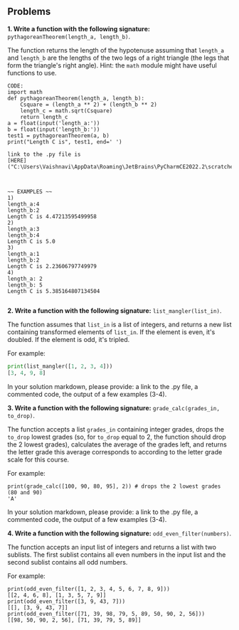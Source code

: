 ## Problems

**1. Write a function with the following signature:** `pythagoreanTheorem(length_a, length_b)`.

The function returns the length of the hypotenuse assuming that `length_a` and `length_b` are the lengths of the two legs of a right triangle (the legs that form the triangle's right angle). Hint: the `math` module might have useful functions to use.


``` 
CODE:
import math
def pythagoreanTheorem(length_a, length_b):
    Csquare = (length_a ** 2) + (length_b ** 2)
    length_c = math.sqrt(Csquare)
    return length_c
a = float(input('length_a:'))
b = float(input('length_b:'))
test1 = pythagoreanTheorem(a, b)
print("Length C is", test1, end=' ')

link to the .py file is 
[HERE]("C:\Users\Vaishnavi\AppData\Roaming\JetBrains\PyCharmCE2022.2\scratches\pythagorean.py")



~~ EXAMPLES ~~
1)
length_a:4
length_b:2
Length C is 4.47213595499958 
2)
length_a:3
length_b:4
Length C is 5.0 
3)
length_a:1
length_b:2
Length C is 2.23606797749979 
4)
length_a: 2
length_b: 5
Length C is 5.385164807134504 


```


**2. Write a function with the following signature:** `list_mangler(list_in)`.

The function assumes that `list_in` is a list of integers, and returns a new list containing transformed elements of `list_in`. If the element is even, it's doubled. If the element is odd, it's tripled.

For example:

```python
print(list_mangler([1, 2, 3, 4]))
[3, 4, 9, 8]
```
In your solution markdown, please provide: a link to the .py file, a commented code, the output of a few examples (3-4).

**3. Write a function with the following signature:** `grade_calc(grades_in, to_drop)`.

The function accepts a list `grades_in` containing integer grades, drops the `to_drop` lowest grades (so, for `to_drop` equal to 2, the function should drop the 2 lowest grades), calculates the average of the grades left, and returns the letter grade this average corresponds to according to the letter grade scale for this course.

For example:

```
print(grade_calc([100, 90, 80, 95], 2)) # drops the 2 lowest grades (80 and 90)
'A'
```
In your solution markdown, please provide: a link to the .py file, a commented code, the output of a few examples (3-4).


**4. Write a function with the following signature:** `odd_even_filter(numbers)`.

The function accepts an input list of integers and returns a list with two sublists. The first sublist contains all even numbers in the input list and the second sublist contains all odd numbers.

For example:
```
print(odd_even_filter([1, 2, 3, 4, 5, 6, 7, 8, 9]))
[[2, 4, 6, 8], [1, 3, 5, 7, 9]]
print(odd_even_filter([3, 9, 43, 7]))
[[], [3, 9, 43, 7]]
print(odd_even_filter([71, 39, 98, 79, 5, 89, 50, 90, 2, 56]))
[[98, 50, 90, 2, 56], [71, 39, 79, 5, 89]]
```
